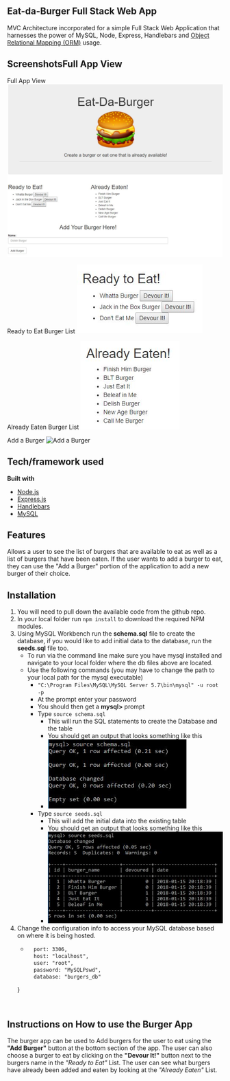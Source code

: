 ## Eat-da-Burger Full Stack Web App
MVC Architecture incorporated for a simple Full Stack Web Application that harnesses the power of MySQL, Node, Express, Handlebars and [Object Relational Mapping (ORM)](https://en.wikipedia.org/wiki/Object-relational_mapping) usage.

## ScreenshotsFull App View

Full App View
![Full App View](https://github.com/abreaw/burger/blob/master/docs/images/app_screen_shot_v1.JPG)

Ready to Eat Burger List
![Ready to Eat Burgers](https://github.com/abreaw/burger/blob/master/docs/images/ready_to_eat_screen_shot_v1.JPG)

Already Eaten Burger List
![Already Eaten Burgers](https://github.com/abreaw/burger/blob/master/docs/images/already_eaten_screen_shot_v1.JPG)

Add a Burger
![Add a Burger](https://github.com/abreaw/burger/tree/blob/docs/images/add_burger_screen_shot_v1.JPG)


## Tech/framework used
<b>Built with</b>
- [Node.js](https://nodejs.org/)
- [Express.js](https://expressjs.com/)
- [Handlebars](http://handlebarsjs.com/)
- [MySQL](https://www.mysql.com/)

## Features
Allows a user to see the list of burgers that are available to eat as well as a list of burgers that have been eaten.  If the user wants to add a burger to eat, they can use the "Add a Burger" portion of the application to add a new burger of their choice.

## Installation

1. You will need to pull down the available code from the github repo.
1. In your local folder run `npm install` to download the required NPM modules.
1. Using MySQL Workbench run the **schema.sql** file to create the database, if you would like to add initial data to the database, run the **seeds.sql** file too.
	- To run via the command line make sure you have mysql installed and navigate to your local folder where the db files above are located.
	- Use the following commands (you may have to change the path to your local path for the mysql executable)
		- `"C:\Program Files\MySQL\MySQL Server 5.7\bin\mysql" -u root -p`
		- At the prompt enter your password
		- You should then get a **mysql>** prompt
		- Type `source schema.sql`
			- This will run the SQL statements to create the Database and the table
			- You should get an output that looks something like this
			- ![Schema Command Line Output Example](https://github.com/abreaw/burger/blob/master/docs/images/schema_cmd_line_output_v1.JPG)
		- Type `source seeds.sql`
			- This will add the initial data into the existing table
			- You should get an output that looks something like this
			- ![Seeds Command Line Output Example](https://github.com/abreaw/burger/blob/master/docs/images/seeds_cmd_line_output_v1.JPG)
1. Change the configuration info to access your MySQL database based on where it is being hosted.
	- ```{
		port: 3306,
		host: "localhost",
		user: "root",
		password: "MySQLPswd",
		database: "burgers_db"
	}
	```


## Instructions on How to use the Burger App
The burger app can be used to Add burgers for the user to eat using the **"Add Burger"** button at the bottom section of the app.  The user can also choose a burger to eat by clicking on the **"Devour It!"** button next to the burgers name in the *"Ready to Eat"* List.  The user can see what burgers have already been added and eaten by looking at the *"Already Eaten"* List.


